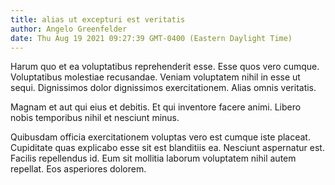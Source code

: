 ```yaml
---
title: alias ut excepturi est veritatis
author: Angelo Greenfelder
date: Thu Aug 19 2021 09:27:39 GMT-0400 (Eastern Daylight Time)
---
```

Harum quo et ea voluptatibus reprehenderit esse. Esse quos vero cumque. Voluptatibus molestiae recusandae. Veniam voluptatem nihil in esse ut sequi. Dignissimos dolor dignissimos exercitationem. Alias omnis veritatis.

 Magnam et aut qui eius et debitis. Et qui inventore facere animi. Libero nobis temporibus nihil et nesciunt minus.

 Quibusdam officia exercitationem voluptas vero est cumque iste placeat. Cupiditate quas explicabo esse sit est blanditiis ea. Nesciunt aspernatur est. Facilis repellendus id. Eum sit mollitia laborum voluptatem nihil autem repellat. Eos asperiores dolorem.
